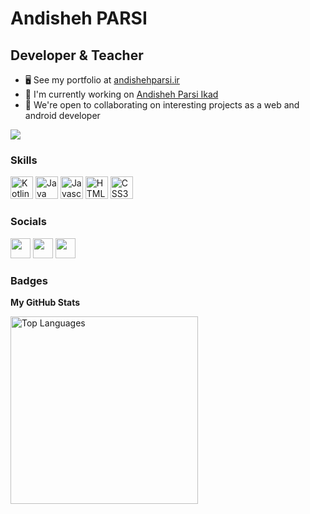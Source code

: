 Andisheh PARSI
===============================

Developer & Teacher
-----------------------------

*   🖥️  See my portfolio at [andishehparsi.ir](http://andishehparsi.ir)
*   🚀  I'm currently working on [Andisheh Parsi Ikad]([https://holosen.net](http://andishehparsi.ir))
*   🤝  We're open to collaborating on interesting projects as a web and android developer

<a href="https://www.github.com/andishehparsi" target="_blank" rel="noreferrer"><img
                  src="https://img.shields.io/github/followers/andishehparsi?logo=github&style=for-the-badge&color=0891b2&labelColor=1c1917" /></a>
                  
### Skills
<p align="left">
  <a href="https://kotlinlang.org/" target="_blank" rel="noreferrer"><img src="https://raw.githubusercontent.com/danielcranney/readme-generator/main/public/icons/skills/kotlin-colored.svg" width="36" height="36" alt="Kotlin" /></a>
    <a href="https://java.com/" target="_blank" rel="noreferrer"><img src="https://raw.githubusercontent.com/danielcranney/readme-generator/main/public/icons/skills/java-colored.svg" width="36" height="36" alt="Java" /></a>
<a href="https://developer.mozilla.org/en-US/docs/Web/JavaScript" target="_blank" rel="noreferrer"><img src="https://raw.githubusercontent.com/danielcranney/readme-generator/main/public/icons/skills/javascript-colored.svg" width="36" height="36" alt="Javascript" /></a>
  <a href="https://developer.mozilla.org/en-US/docs/Glossary/HTML5" target="_blank" rel="noreferrer"><img src="https://raw.githubusercontent.com/danielcranney/readme-generator/main/public/icons/skills/html5-colored.svg" width="36" height="36" alt="HTML5" /></a>
    <a href="https://developer.mozilla.org/en-US/docs/Web/CSS" target="_blank" rel="noreferrer"><img src="https://raw.githubusercontent.com/danielcranney/readme-generator/main/public/icons/skills/css3-colored.svg" width="36" height="36" alt="CSS3" /></a>
</p>
                    
### Socials
                  
<p align="left">
    <a href="https://www.instagram.com/andisheh_parsi" target="_blank" rel="noreferrer"><img src="https://raw.githubusercontent.com/danielcranney/readme-generator/main/public/icons/socials/instagram.svg" width="32" height="32" /></a>
<a href="https://www.github.com/andishehparsi" target="_blank" rel="noreferrer"><img src="ttps://github.githubassets.com/images/modules/logos_page/GitHub-Logo.png" width="32" height="32" /></a>
  <a href="https://andisheh-parsi.com" target="_blank" rel="noreferrer"><img src="https://avatars.githubusercontent.com/u/95145857?v=4" width="32" height="32" /></a>
  </p>

### Badges

<b>My GitHub Stats</b>

<a href="https://github.com/andishehparsi" align="left"><img width="300" src="https://github-readme-stats.vercel.app/api/top-langs/?username=andishehparsi&langs_count=10&title_color=0891b2&text_color=ffffff&icon_color=0891b2&bg_color=1c1917&hide_border=true&locale=en&custom_title=Top%20%Languages" alt="Top Languages" /></a>


